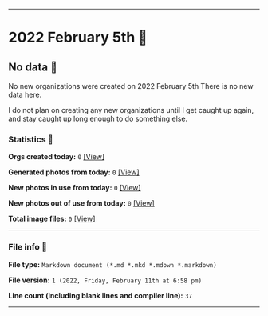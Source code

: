 
***

# 2022 February 5th 📅

## No data 🚫

No new organizations were created on 2022 February 5th There is no new data here.

I do not plan on creating any new organizations until I get caught up again, and stay caught up long enough to do something else.

<!-- I will (hopefully) be creating new organizations at some point later this month. At the moment, I have become overloaded, and need to take a break. The list keeps growing faster than I can catch up on it, and it would have taken 3+ more consecutive days of work, which I can't do right now. !-->

### Statistics 📝

**Orgs created today:** `0` [[View]](/NewOrgs/2022/02_February/README.md#february-5th-2022)

**Generated photos from today:** `0` [[View]](/OrganizationGraphics/ByDate/2022/02_February/05/Generated/)

**New photos in use from today:** `0` [[View]](/OrganizationGraphics/ByDate/2022/02_February/05/Used/)

**New photos out of use from today:** `0` [[View]](/OrganizationGraphics/ByDate/2022/02_February/05/Unused/)

**Total image files:** `0` [[View]](/OrganizationGraphics/ByDate/2022_February/05/)

***

### File info 📜

**File type:** `Markdown document (*.md *.mkd *.mdown *.markdown)`

**File version:** `1 (2022, Friday, February 11th at 6:58 pm)`

**Line count (including blank lines and compiler line):** `37`

***
